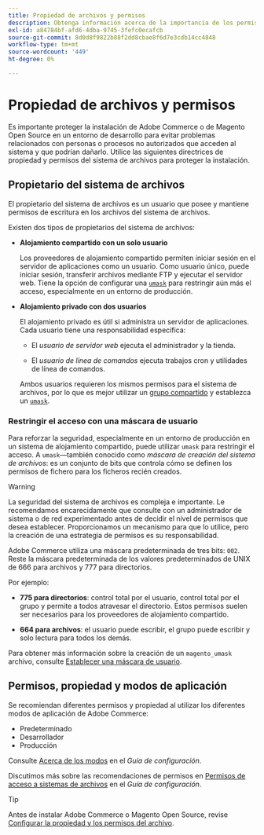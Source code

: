 ```yaml
---
title: Propiedad de archivos y permisos
description: Obtenga información acerca de la importancia de los permisos del sistema de archivos al trabajar con instalaciones locales de Adobe Commerce.
exl-id: a84784bf-afd6-4dba-9745-3fefc0ecafcb
source-git-commit: 8d0d8f9822b88f2dd8cbae8f6d7e3cdb14cc4848
workflow-type: tm+mt
source-wordcount: '449'
ht-degree: 0%

---
```


# Propiedad de archivos y permisos

Es importante proteger la instalación de Adobe Commerce o de Magento Open Source en un entorno de desarrollo para evitar problemas relacionados con personas o procesos no autorizados que acceden al sistema y que podrían dañarlo. Utilice las siguientes directrices de propiedad y permisos del sistema de archivos para proteger la instalación.

## Propietario del sistema de archivos

El propietario del sistema de archivos es un usuario que posee y mantiene permisos de escritura en los archivos del sistema de archivos.

Existen dos tipos de propietarios del sistema de archivos:

- **Alojamiento compartido con un solo usuario**

  Los proveedores de alojamiento compartido permiten iniciar sesión en el servidor de aplicaciones como un usuario. Como usuario único, puede iniciar sesión, transferir archivos mediante FTP y ejecutar el servidor web. Tiene la opción de configurar una [`umask`](#restrict-access-with-a-umask) para restringir aún más el acceso, especialmente en un entorno de producción.

- **Alojamiento privado con dos usuarios**

  El alojamiento privado es útil si administra un servidor de aplicaciones. Cada usuario tiene una responsabilidad específica:

   - El _usuario de servidor web_ ejecuta el administrador y la tienda.

   - El _usuario de línea de comandos_ ejecuta trabajos cron y utilidades de línea de comandos.

  Ambos usuarios requieren los mismos permisos para el sistema de archivos, por lo que es mejor utilizar un [grupo compartido](configure-permissions.md#set-ownership-and-permissions-for-two-users) y establezca un [`umask`](#restrict-access-with-a-umask).

### Restringir el acceso con una máscara de usuario

Para reforzar la seguridad, especialmente en un entorno de producción en un sistema de alojamiento compartido, puede utilizar `umask` para restringir el acceso. A `umask`—también conocido como _máscara de creación del sistema de archivos_: es un conjunto de bits que controla cómo se definen los permisos de fichero para los ficheros recién creados.

>[!WARNING]
>
>La seguridad del sistema de archivos es compleja e importante. Le recomendamos encarecidamente que consulte con un administrador de sistema o de red experimentado antes de decidir el nivel de permisos que desea establecer. Proporcionamos un mecanismo para que lo utilice, pero la creación de una estrategia de permisos es su responsabilidad.

Adobe Commerce utiliza una máscara predeterminada de tres bits: `002`. Reste la máscara predeterminada de los valores predeterminados de UNIX de 666 para archivos y 777 para directorios.

Por ejemplo:

- **775 para directorios**: control total por el usuario, control total por el grupo y permite a todos atravesar el directorio. Estos permisos suelen ser necesarios para los proveedores de alojamiento compartido.

- **664 para archivos**: el usuario puede escribir, el grupo puede escribir y solo lectura para todos los demás.

Para obtener más información sobre la creación de un `magento_umask` archivo, consulte [Establecer una máscara de usuario](../../next-steps/set-umask.md).

## Permisos, propiedad y modos de aplicación

Se recomiendan diferentes permisos y propiedad al utilizar los diferentes modos de aplicación de Adobe Commerce:

- Predeterminado
- Desarrollador
- Producción

Consulte [Acerca de los modos](../../../configuration/bootstrap/application-modes.md) en el _Guía de configuración_.

Discutimos más sobre las recomendaciones de permisos en [Permisos de acceso a sistemas de archivos](../../../configuration/deployment/file-system-permissions.md) en el _Guía de configuración_.

>[!TIP]
>
>Antes de instalar Adobe Commerce o Magento Open Source, revise [Configurar la propiedad y los permisos del archivo](configure-permissions.md).
